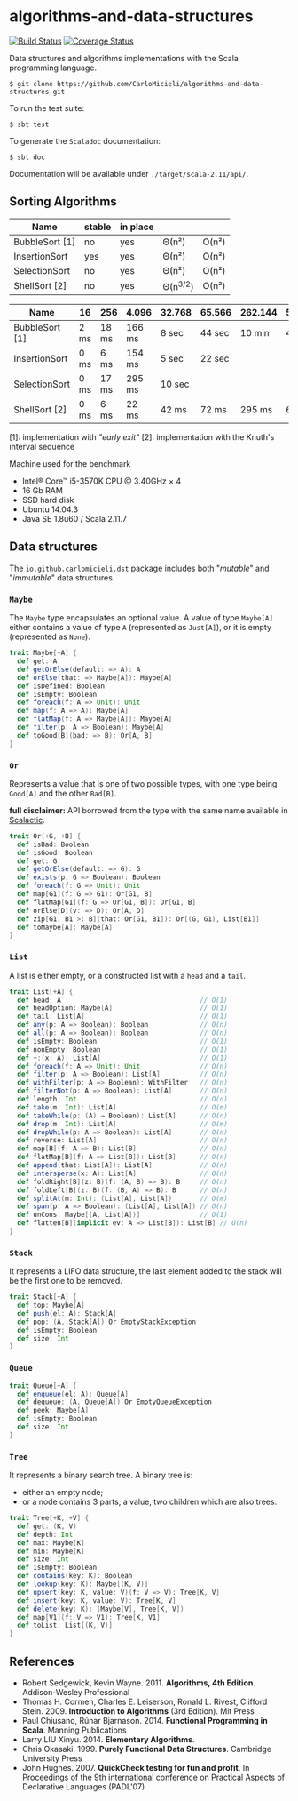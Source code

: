 # algorithms-and-data-structures

[![Build Status](https://travis-ci.org/CarloMicieli/algorithms-and-data-structures.png?branch=master)](https://travis-ci.org/CarloMicieli/algorithms-and-data-structures)
[![Coverage Status](https://coveralls.io/repos/CarloMicieli/algorithms-and-data-structures/badge.svg?branch=master&service=github)](https://coveralls.io/github/CarloMicieli/algorithms-and-data-structures?branch=master)

Data structures and algorithms implementations with the Scala programming language.

    $ git clone https://github.com/CarloMicieli/algorithms-and-data-structures.git

To run the test suite:

    $ sbt test

To generate the `Scaladoc` documentation:

    $ sbt doc

Documentation will be available under `./target/scala-2.11/api/`.


## Sorting Algorithms

| Name              |   stable  |  in place |           |           |  
| ----------------- | --------- | --------- | --------- | --------- |
| BubbleSort [1]    |    no     |   yes     |   Θ(n²)   |    O(n²)  |
| InsertionSort     |    yes    |   yes     |   Θ(n²)   |    O(n²)  |
| SelectionSort     |    no     |   yes     |   Θ(n²)   |    O(n²)  |
| ShellSort [2]     |    no     |   yes     |   Θ(n<sup>3/2</sup>) |    O(n²)  |



| Name              |        16 |       256 |     4.096 |    32.768 |    65.566 |   262.144 |   524.288 | 1.048.576 |
| ----------------- | --------- | --------- | --------- | --------- | --------- | --------- | --------- | --------- |
| BubbleSort [1]    |      2 ms |     18 ms |    166 ms |     8 sec |    44 sec |    10 min |    47 min |    --     |
| InsertionSort     |      0 ms |      6 ms |    154 ms |     5 sec |    22 sec |           |           |    --     |
| SelectionSort     |      0 ms |     17 ms |    295 ms |    10 sec |           |           |           |    --     |
| ShellSort [2]     |      0 ms |      6 ms |     22 ms |     42 ms |     72 ms |    295 ms |    659 ms |     1 sec |


[1]: implementation with _"early exit"_
[2]: implementation with the Knuth's interval sequence

Machine used for the benchmark
* Intel® Core™ i5-3570K CPU @ 3.40GHz × 4
* 16 Gb RAM
* SSD hard disk
* Ubuntu 14.04.3
* Java SE 1.8u60 / Scala 2.11.7

## Data structures

The `io.github.carlomicieli.dst` package includes both "*mutable*" and "*immutable*" data structures. 

### `Maybe`

The `Maybe` type encapsulates an optional value. A value of type `Maybe[A]` either contains a value of type `A` 
(represented as `Just[A]`), or it is empty (represented as `None`).

```scala
trait Maybe[+A] {
  def get: A
  def getOrElse(default: => A): A
  def orElse(that: => Maybe[A]): Maybe[A]
  def isDefined: Boolean
  def isEmpty: Boolean
  def foreach(f: A => Unit): Unit
  def map(f: A => A): Maybe[A]
  def flatMap(f: A => Maybe[A]): Maybe[A]
  def filter(p: A => Boolean): Maybe[A]
  def toGood[B](bad: => B): Or[A, B]
}
```

### `Or`

Represents a value that is one of two possible types, with one type being `Good[A]` and the other `Bad[B]`.

__full disclaimer:__ API borrowed from the type with the same name available in 
[Scalactic](http://doc.scalatest.org/2.2.4/org/scalactic/Or.html).

```scala
trait Or[+G, +B] {
  def isBad: Boolean
  def isGood: Boolean
  def get: G
  def getOrElse(default: => G): G
  def exists(p: G => Boolean): Boolean
  def foreach(f: G => Unit): Unit
  def map[G1](f: G => G1): Or[G1, B]
  def flatMap[G1](f: G => Or[G1, B]): Or[G1, B]
  def orElse[D](v: => D): Or[A, D]
  def zip[G1, B1 >: B](that: Or[G1, B1]): Or[(G, G1), List[B1]]
  def toMaybe[A]: Maybe[A]
}
```

### `List`

A list is either empty, or a constructed list with a `head` and a `tail`.

```scala
trait List[+A] {
  def head: A                                   // O(1)
  def headOption: Maybe[A]                      // O(1)
  def tail: List[A]                             // O(1)
  def any(p: A => Boolean): Boolean             // O(n)
  def all(p: A => Boolean): Boolean             // O(n)
  def isEmpty: Boolean                          // O(1)
  def nonEmpty: Boolean                         // O(1)
  def +:(x: A): List[A]                         // O(1)
  def foreach(f: A => Unit): Unit               // O(n)
  def filter(p: A => Boolean): List[A]          // O(n)
  def withFilter(p: A => Boolean): WithFilter   // O(n)
  def filterNot(p: A => Boolean): List[A]       // O(n)
  def length: Int                               // O(n)
  def take(m: Int): List[A]                     // O(m)
  def takeWhile(p: (A) ⇒ Boolean): List[A]      // O(n)
  def drop(m: Int): List[A]                     // O(m)
  def dropWhile(p: A => Boolean): List[A]       // O(n)
  def reverse: List[A]                          // O(n)
  def map[B](f: A => B): List[B]                // O(n)
  def flatMap[B](f: A => List[B]): List[B]      // O(n)
  def append(that: List[A]): List[A]            // O(n)
  def intersperse(x: A): List[A]                // O(n)
  def foldRight[B](z: B)(f: (A, B) => B): B     // O(n)
  def foldLeft[B](z: B)(f: (B, A) => B): B      // O(n)
  def splitAt(m: Int): (List[A], List[A])       // O(m)
  def span(p: A => Boolean): (List[A], List[A]) // O(n)
  def unCons: Maybe[(A, List[A])]               // O(1)
  def flatten[B](implicit ev: A => List[B]): List[B] // O(n)
}
```

### `Stack`

It represents a LIFO data structure, the last element added to the stack will be the first one to be removed.

```scala
trait Stack[+A] {
  def top: Maybe[A]
  def push(el: A): Stack[A]
  def pop: (A, Stack[A]) Or EmptyStackException
  def isEmpty: Boolean
  def size: Int
}
```

### `Queue`

```scala
trait Queue[+A] {
  def enqueue(el: A): Queue[A]
  def dequeue: (A, Queue[A]) Or EmptyQueueException
  def peek: Maybe[A]
  def isEmpty: Boolean
  def size: Int
}
```

### `Tree`

It represents a binary search tree.
A binary tree is:
* either an empty node;
* or a node contains 3 parts, a value, two children which are also trees.

```scala
trait Tree[+K, +V] {
  def get: (K, V)
  def depth: Int
  def max: Maybe[K]
  def min: Maybe[K]
  def size: Int
  def isEmpty: Boolean
  def contains(key: K): Boolean
  def lookup(key: K): Maybe[(K, V)]
  def upsert(key: K, value: V)(f: V => V): Tree[K, V]
  def insert(key: K, value: V): Tree[K, V]
  def delete(key: K): (Maybe[V], Tree[K, V])
  def map[V1](f: V => V1): Tree[K, V1] 
  def toList: List[(K, V)]
}
```

References
----------

* Robert Sedgewick, Kevin Wayne. 2011. __Algorithms, 4th Edition__. Addison-Wesley Professional
* Thomas H. Cormen, Charles E. Leiserson, Ronald L. Rivest, Clifford Stein. 2009. __Introduction to Algorithms__ (3rd Edition). Mit Press
* Paul Chiusano, Rúnar Bjarnason. 2014. __Functional Programming in Scala__. Manning Publications
* Larry LIU Xinyu. 2014. __Elementary Algorithms__.
* Chris Okasaki. 1999. __Purely Functional Data Structures__. Cambridge University Press
* John Hughes. 2007. __QuickCheck testing for fun and profit__. In Proceedings of the 9th international conference on Practical Aspects of Declarative Languages (PADL'07)